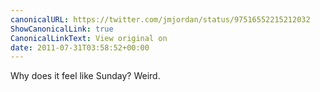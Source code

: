 ```yaml
---
canonicalURL: https://twitter.com/jmjordan/status/97516552215212032
ShowCanonicalLink: true
CanonicalLinkText: View original on
date: 2011-07-31T03:58:52+00:00
---
```

Why does it feel like Sunday? Weird.
